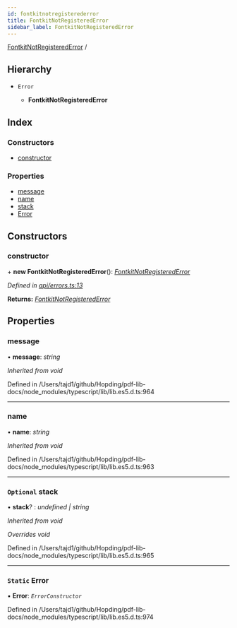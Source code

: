 ```yaml
---
id: fontkitnotregisterederror
title: FontkitNotRegisteredError
sidebar_label: FontkitNotRegisteredError
---
```


[FontkitNotRegisteredError](fontkitnotregisterederror.md) /

## Hierarchy

* `Error`

  * **FontkitNotRegisteredError**

## Index

### Constructors

* [constructor](fontkitnotregisterederror.md#constructor)

### Properties

* [message](fontkitnotregisterederror.md#message)
* [name](fontkitnotregisterederror.md#name)
* [stack](fontkitnotregisterederror.md#optional-stack)
* [Error](fontkitnotregisterederror.md#static-error)

## Constructors

###  constructor

\+ **new FontkitNotRegisteredError**(): *[FontkitNotRegisteredError](fontkitnotregisterederror.md)*

*Defined in [api/errors.ts:13](https://github.com/Hopding/pdf-lib-docs/blob/36487a6/pdf-lib/src/api/errors.ts#L13)*

**Returns:** *[FontkitNotRegisteredError](fontkitnotregisterederror.md)*

## Properties

###  message

• **message**: *string*

*Inherited from void*

Defined in /Users/tajd1/github/Hopding/pdf-lib-docs/node_modules/typescript/lib/lib.es5.d.ts:964

___

###  name

• **name**: *string*

*Inherited from void*

Defined in /Users/tajd1/github/Hopding/pdf-lib-docs/node_modules/typescript/lib/lib.es5.d.ts:963

___

### `Optional` stack

• **stack**? : *undefined | string*

*Inherited from void*

*Overrides void*

Defined in /Users/tajd1/github/Hopding/pdf-lib-docs/node_modules/typescript/lib/lib.es5.d.ts:965

___

### `Static` Error

▪ **Error**: *`ErrorConstructor`*

Defined in /Users/tajd1/github/Hopding/pdf-lib-docs/node_modules/typescript/lib/lib.es5.d.ts:974